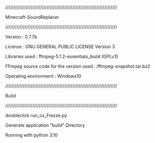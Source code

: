 
//////////////////////////////////////////////////////////////////////

Minecraft-SoundReplacer  

//////////////////////////////////////////////////////////////////////

Version : 0.7.7b

License : GNU GENERAL PUBLIC LICENSE Version 3
 
Libraries used : ffmpeg-5.1.2-essentials_build (GPLv3) 

FFmpeg source code for the version used : /ffmpeg-snapshot.tar.bz2

Operating environment : Windows10

//////////////////////////////////////////////////////////////////////

Build

//////////////////////////////////////////////////////////////////////

doubleclick run_cx_Frezze.py 

Generate application "build" Directory 

Running with python 3.10
